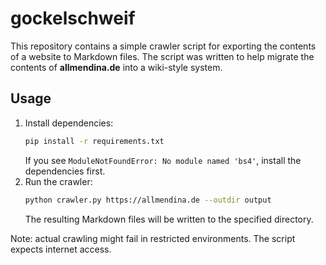 # gockelschweif

This repository contains a simple crawler script for exporting the contents of a website to Markdown files. The script was written to help migrate the contents of **allmendina.de** into a wiki-style system.

## Usage

1. Install dependencies:
   ```bash
   pip install -r requirements.txt
   ```
   If you see `ModuleNotFoundError: No module named 'bs4'`, install the dependencies first.
2. Run the crawler:
   ```bash
   python crawler.py https://allmendina.de --outdir output
   ```
   The resulting Markdown files will be written to the specified directory.

Note: actual crawling might fail in restricted environments. The script expects internet access.
